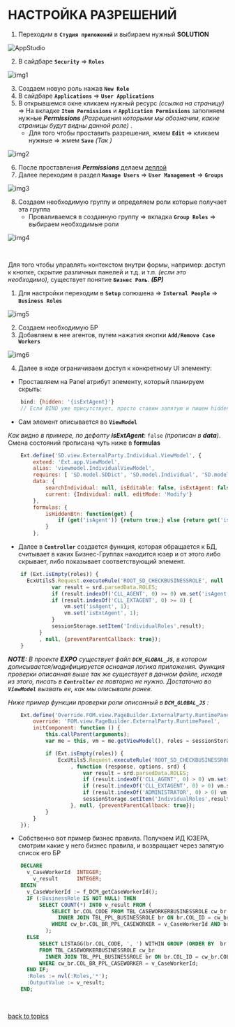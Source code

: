 # НАСТРОЙКА РАЗРЕШЕНИЙ

1. Переходим в **`Студия приложений`** и выбираем нужный **SOLUTION**

![AppStudio](https://github.com/CrappyCodeMaker/ECCENTEX-KNOWLEGE/blob/main/Content/IMG/AppStudio.png?raw=true)

2. В сайдбаре **`Security`** => **`Roles`**

![img1](https://github.com/CrappyCodeMaker/ECCENTEX-KNOWLEGE/blob/main/Content/8%20Security/IMG/1.png?raw=true)

3. Создаем новую роль нажав **`New Role`**
4. В сайдбаре **`Applications`** => **`User Applications`**
5. В открывшемся окне кликаем нужный ресурс _(ссылка на страницу)_ => На вкладке **`Item Permissions`** и **`Application Permissions`** заполняем нужные **_Permissions_** _(Разрешения которыми мы обозначим, какие страницы будут видны данной роле)_ .
      * Для того чтобы проставить разрешения, жмем **`Edit`** => кликаем нужные => жмем **`Save`** _(Так )_

![img2](https://github.com/CrappyCodeMaker/ECCENTEX-KNOWLEGE/blob/main/Content/8%20Security/IMG/2.png?raw=true)

6. После проставления **_Permissions_** делаем [деплой](https://github.com/CrappyCodeMaker/ECCENTEX-KNOWLEGE/blob/main/Content/2%20Deploy/README.md)
7. Далее переходим в раздел **`Manage Users`** => **`User Management`** => **`Groups`**

![img3](https://github.com/CrappyCodeMaker/ECCENTEX-KNOWLEGE/blob/main/Content/8%20Security/IMG/3.png?raw=true)

8. Создаем необходимую группу и определяем роли которые получает эта группа
    * Проваливаемся в созданную группу => вкладка **`Group Roles`** => выбираем необходимые роли

![img4](https://github.com/CrappyCodeMaker/ECCENTEX-KNOWLEGE/blob/main/Content/8%20Security/IMG/4.png?raw=true)


<br/>

Для того чтобы управлять контекстом внутри формы, например: доступ к кнопке, скрытие различных панелей и т.д. и т.п. _(если это необходимо)_, существует понятие **`Бизнес Роль`**. **_(БР)_**

1. Для настройки переходим в **`Setup`** солюшена => **`Internal People`** => **`Business Roles`**

![img5](https://github.com/CrappyCodeMaker/ECCENTEX-KNOWLEGE/blob/main/Content/8%20Security/IMG/5.png?raw=true)

2. Создаем необходимую БР
3. Добавляем в нее агентов, путем нажатия кнопки **`Add/Remove Case Workers`**

![img6](https://github.com/CrappyCodeMaker/ECCENTEX-KNOWLEGE/blob/main/Content/8%20Security/IMG/6.png?raw=true)

4. Далее в коде ограничиваем доступ к конкретному UI элементу:
  * Проставляем на Panel атрибут элементу, который планируем скрыть:
```JavaScript
    bind: {hidden: '{isExtAgent}'}
    // Если BIND уже присутствует, просто ставим запятую и пишем hidden: '{isExtAgent}'
```
  * Сам элемент описывается во **`ViewModel`**

  _Как видно в примере, по дефолту_ **_isExtAgent_**: `false` _(прописан в **data**)_. Смена состояний прописана чуть ниже в **formulas**
```JavaScript
    Ext.define('SD.view.ExternalParty.Individual.ViewModel', {
        extend: 'Ext.app.ViewModel',
        alias: 'viewmodel.IndividualViewModel',
        requires: [ 'SD.model.SDDict', 'SD.model.Individual', 'SD.model.AddressExternalParties', 'SD.model.PartyType' ],
        data: {
            searchIndividual: null, isEditable: false, isExtAgent: false,
            current: {Individual: null, editMode: 'Modify'}
        },
        formulas: {
            isHiddenBtn: function(get) {
                if (get('isAgent')) {return true;} else {return get('isEditable');}
            }
        },
```
  * Далее в **`Controller`** создается функция, которая обращается к БД, считывает в каких Бизнес-Группах находится юзер и от этого либо скрывает, либо показывает соответствующий элемент.
```JavaScript
    if (Ext.isEmpty(roles)) {
      EcxUtils5.Request.executeRule('ROOT_SD_CHECKBUSINESSROLE', null , function (response, options, srd) {
              var result = srd.parsedData.ROLES;
              if (result.indexOf('CLL_AGENT', 0) >= 0) vm.set('isAgent', 1);
              if (result.indexOf('CLL_EXTAGENT', 0) >= 0) {
                  vm.set('isAgent', 1);
                  vm.set('isExtAgent', 1);
              }
              sessionStorage.setItem('IndividualRoles',result);
          }
          , null, {preventParentCallback: true});
    }
```

**_NOTE:_** _В проекте_ **_EXPO_** _существует файл **`DCM_GLOBAL_JS`**, в котором дописывается/модифицируется основная логика приложения. Функция проверки описанная выше так же существует в данном файле, исходя из этого, писать в **`Controller`** ее повторно не нужно. Достаточно во **`ViewModel`** вызвать ее, как мы описывали ранее._

_Ниже пример функции проверки роли описанный в **`DCM_GLOBAL_JS`** :_
```JavaScript
    Ext.define('Override.FOM.view.PageBuilder.ExternalParty.RuntimePanel', {
        override: 'FOM.view.PageBuilder.ExternalParty.RuntimePanel',
        initComponent: function () {
            this.callParent(arguments);
            var me = this, vm = me.getViewModel(), roles = sessionStorage.getItem('IndividualRoles');

            if (Ext.isEmpty(roles)) {
                EcxUtils5.Request.executeRule('ROOT_SD_CHECKBUSINESSROLE', {}
                    , function (response, options, srd) {
                        var result = srd.parsedData.ROLES;
                        if (result.indexOf('CLL_AGENT', 0) > 0) vm.set('isAgent', 1);
                        if (result.indexOf('CLL_EXTAGENT', 0) > 0) vm.set('isAgent', 2);
                        if (result.indexOf('ADMINISTRATOR', 0) > 0) vm.set('isAdmin', 1);
                        sessionStorage.setItem('IndividualRoles',result);
                    }, null, {preventParentCallback: true});
            }
        }
    });
```

  * Собственно вот пример бизнес правила. Получаем ИД ЮЗЕРА, смотрим какие у него бизнес правила, и возвращает через запятую список его БР
```SQL
    DECLARE
      v_CaseWorkerId  INTEGER;
        v_result      INTEGER;
    BEGIN
      v_CaseWorkerId := f_DCM_getCaseWorkerId();
      IF (:BusinessRole IS NOT NULL) THEN
          SELECT COUNT(*) INTO v_result FROM (
              SELECT br.COL_CODE FROM TBL_CASEWORKERBUSINESSROLE cw_br
                INNER JOIN TBL_PPL_BUSINESSROLE br ON br.COL_ID = cw_br.COL_TBL_PPL_BUSINESSROLE
              WHERE cw_br.COL_BR_PPL_CASEWORKER = v_CaseWorkerId AND br.COL_CODE = :BusinessRole
            );
      ELSE
          SELECT LISTAGG(br.COL_CODE, ', ') WITHIN GROUP (ORDER BY  br.COL_CODE ) INTO :Roles
          FROM TBL_CASEWORKERBUSINESSROLE cw_br
            INNER JOIN TBL_PPL_BUSINESSROLE br ON br.COL_ID = cw_br.COL_TBL_PPL_BUSINESSROLE
          WHERE cw_br.COL_BR_PPL_CASEWORKER = v_CaseWorkerId;
      END IF;
      :Roles := nvl(:Roles,'*');
      :OutputValue := v_result;
    END;
```


<br/>

[back to topics](https://github.com/CrappyCodeMaker/ECCENTEX-KNOWLEGE/blob/main/Content/0%20Topics/README.md)